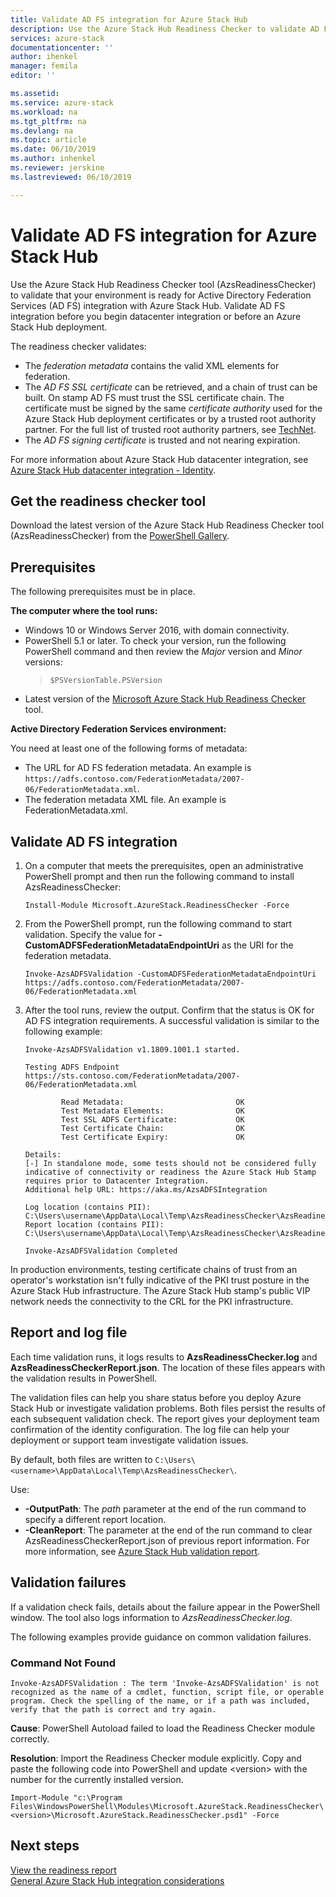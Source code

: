 ```yaml
---
title: Validate AD FS integration for Azure Stack Hub
description: Use the Azure Stack Hub Readiness Checker to validate AD FS integration for Azure Stack Hub.
services: azure-stack
documentationcenter: ''
author: ihenkel
manager: femila
editor: ''

ms.assetid:
ms.service: azure-stack
ms.workload: na
ms.tgt_pltfrm: na
ms.devlang: na
ms.topic: article
ms.date: 06/10/2019
ms.author: inhenkel
ms.reviewer: jerskine
ms.lastreviewed: 06/10/2019

---
```


# Validate AD FS integration for Azure Stack Hub

Use the Azure Stack Hub Readiness Checker tool (AzsReadinessChecker) to validate that your environment is ready for Active Directory Federation Services (AD FS) integration with Azure Stack Hub. Validate AD FS integration before you begin datacenter integration or before an Azure Stack Hub deployment.

The readiness checker validates:

* The *federation metadata* contains the valid XML elements for federation.
* The *AD FS SSL certificate* can be retrieved, and a chain of trust can be built. On stamp AD FS must trust the SSL certificate chain. The certificate must be signed by the same *certificate authority* used for the Azure Stack Hub deployment certificates or by a trusted root authority partner. For the full list of trusted root authority partners, see [TechNet](https://gallery.technet.microsoft.com/Trusted-Root-Certificate-123665ca).
* The *AD FS signing certificate* is trusted and not nearing expiration.

For more information about Azure Stack Hub datacenter integration, see [Azure Stack Hub datacenter integration - Identity](azure-stack-integrate-identity.md).

## Get the readiness checker tool

Download the latest version of the Azure Stack Hub Readiness Checker tool (AzsReadinessChecker) from the [PowerShell Gallery](https://aka.ms/AzsReadinessChecker).  

## Prerequisites

The following prerequisites must be in place.

**The computer where the tool runs:**

* Windows 10 or Windows Server 2016, with domain connectivity.
* PowerShell 5.1 or later. To check your version, run the following PowerShell command and then review the *Major* version and *Minor* versions:  
   > `$PSVersionTable.PSVersion`
* Latest version of the [Microsoft Azure Stack Hub Readiness Checker](https://aka.ms/AzsReadinessChecker) tool.

**Active Directory Federation Services environment:**

You need at least one of the following forms of metadata:

* The URL for AD FS federation metadata. An example is `https://adfs.contoso.com/FederationMetadata/2007-06/FederationMetadata.xml`.
* The federation metadata XML file. An example is FederationMetadata.xml.

## Validate AD FS integration

1. On a computer that meets the prerequisites, open an administrative PowerShell prompt and then run the following command to install AzsReadinessChecker:

     `Install-Module Microsoft.AzureStack.ReadinessChecker -Force`

1. From the PowerShell prompt, run the following command to start validation. Specify the value for **-CustomADFSFederationMetadataEndpointUri** as the URI for the federation metadata.

     `Invoke-AzsADFSValidation -CustomADFSFederationMetadataEndpointUri https://adfs.contoso.com/FederationMetadata/2007-06/FederationMetadata.xml`

1. After the tool runs, review the output. Confirm that the status is OK for AD FS integration requirements. A successful validation is similar to the following example:

    ```
    Invoke-AzsADFSValidation v1.1809.1001.1 started.

    Testing ADFS Endpoint https://sts.contoso.com/FederationMetadata/2007-06/FederationMetadata.xml

            Read Metadata:                         OK
            Test Metadata Elements:                OK
            Test SSL ADFS Certificate:             OK
            Test Certificate Chain:                OK
            Test Certificate Expiry:               OK

    Details:
    [-] In standalone mode, some tests should not be considered fully indicative of connectivity or readiness the Azure Stack Hub Stamp requires prior to Datacenter Integration.
    Additional help URL: https://aka.ms/AzsADFSIntegration

    Log location (contains PII): C:\Users\username\AppData\Local\Temp\AzsReadinessChecker\AzsReadinessChecker.log
    Report location (contains PII): C:\Users\username\AppData\Local\Temp\AzsReadinessChecker\AzsReadinessCheckerReport.json

    Invoke-AzsADFSValidation Completed
    ```

In production environments, testing certificate chains of trust from an operator's workstation isn't fully indicative of the PKI trust posture in the Azure Stack Hub infrastructure. The Azure Stack Hub stamp's public VIP network needs the connectivity to the CRL for the PKI infrastructure.

## Report and log file

Each time validation runs, it logs results to **AzsReadinessChecker.log** and **AzsReadinessCheckerReport.json**. The location of these files appears with the validation results in PowerShell.

The validation files can help you share status before you deploy Azure Stack Hub or investigate validation problems. Both files persist the results of each subsequent validation check. The report gives your deployment team confirmation of the identity configuration. The log file can help your deployment or support team investigate validation issues.

By default, both files are written to
`C:\Users\<username>\AppData\Local\Temp\AzsReadinessChecker\`.

Use:

* **-OutputPath**: The *path* parameter at the end of the run command to specify a different report location.
* **-CleanReport**: The parameter at the end of the run command to clear AzsReadinessCheckerReport.json of previous report information. For more information, see [Azure Stack Hub validation report](azure-stack-validation-report.md).

## Validation failures

If a validation check fails, details about the failure appear in the PowerShell window. The tool also logs information to *AzsReadinessChecker.log*.

The following examples provide guidance on common validation failures.

### Command Not Found

`Invoke-AzsADFSValidation : The term 'Invoke-AzsADFSValidation' is not recognized as the name of a cmdlet, function, script file, or operable program. Check the spelling of the name, or if a path was included, verify that the path is correct and try again.`

**Cause**: PowerShell Autoload failed to load the Readiness Checker module correctly.

**Resolution**: Import the Readiness Checker module explicitly. Copy and paste the following code into PowerShell and update \<version\> with the number for the currently installed version.

`Import-Module "c:\Program Files\WindowsPowerShell\Modules\Microsoft.AzureStack.ReadinessChecker\<version>\Microsoft.AzureStack.ReadinessChecker.psd1" -Force`

## Next steps

[View the readiness report](azure-stack-validation-report.md)  
[General Azure Stack Hub integration considerations](azure-stack-datacenter-integration.md)  
